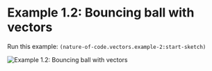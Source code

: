 # Example 1.2: Bouncing ball with vectors

Run this example: `(nature-of-code.vectors.example-2:start-sketch)`

![Example 1.2: Bouncing ball with vectors](https://raw.githubusercontent.com/mark-gerarts/nature-of-code/master/screenshots/Example%201.2%3A%20Bouncing%20ball%20with%20vectors.gif)